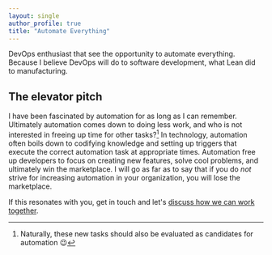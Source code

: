 ```yaml
---
layout: single
author_profile: true
title: "Automate Everything"
---
```


DevOps enthusiast that see the opportunity to automate everything.
Because I believe DevOps will do to software development, what Lean did to
manufacturing.

## The elevator pitch

I have been fascinated by automation for as long as I can remember.
Ultimately automation comes down to doing less work, and who is not interested
in freeing up time for other tasks?[^auto]
In technology, automation often boils down to codifying knowledge and setting up
triggers that execute the correct automation task at appropriate times.
Automation free up developers to focus on creating new features, solve cool
problems, and ultimately win the marketplace.
I will go as far as to say that if you do *not* strive for increasing automation
in your organization, you will lose the marketplace.

If this resonates with you, get in touch and let's [discuss how we can work
together](/work-with-me/).

[^auto]: Naturally, these new tasks should also be evaluated as candidates for automation 😉

<script async src="//static.getclicky.com/101336394.js"></script>
